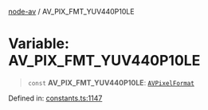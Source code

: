 [node-av](../globals.md) / AV\_PIX\_FMT\_YUV440P10LE

# Variable: AV\_PIX\_FMT\_YUV440P10LE

> `const` **AV\_PIX\_FMT\_YUV440P10LE**: [`AVPixelFormat`](../type-aliases/AVPixelFormat.md)

Defined in: [constants.ts:1147](https://github.com/seydx/av/blob/f8631fc881b394300b1479f511d55cf1c370a87f/src/constants/constants.ts#L1147)
